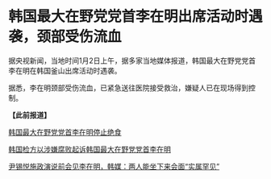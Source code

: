 # 韩国最大在野党党首李在明出席活动时遇袭，颈部受伤流血

据央视新闻，当地时间1月2日上午，据多家当地媒体报道，韩国最大在野党党首李在明在韩国釜山出席活动时遇袭。

据悉，李在明颈部受伤流血，已紧急送往医院接受救治，嫌疑人已在现场得到控制。

**【此前报道】**

[韩国最大在野党党首李在明停止绝食](https://news.qq.com/rain/a/UTR2023091700178600)

[韩国检方以涉嫌腐败起诉韩国最大在野党党首李在明](https://news.qq.com/rain/a/20231012A02H4Y00)

[尹锡悦施政演说前会见李在明，韩媒：两人能坐下来会面“实属罕见”
](https://news.qq.com/rain/a/20231101A00MLP00)

